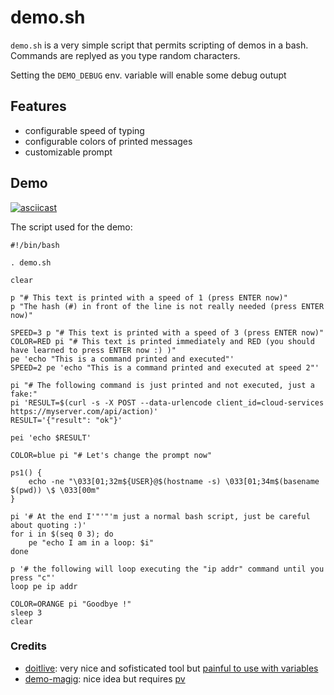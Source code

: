# demo.sh

`demo.sh` is a very simple script that permits scripting of demos in a bash.
Commands are replyed as you type random characters.

Setting the `DEMO_DEBUG` env. variable will enable some debug outupt

## Features

- configurable speed of typing
- configurable colors of printed messages
- customizable prompt

## Demo

[![asciicast](https://asciinema.org/a/UwAbsPHCwbgfGflieV2vJQk5l.svg)](https://asciinema.org/a/UwAbsPHCwbgfGflieV2vJQk5l)

The script used for the demo:

```
#!/bin/bash

. demo.sh

clear

p "# This text is printed with a speed of 1 (press ENTER now)"
p "The hash (#) in front of the line is not really needed (press ENTER now)"

SPEED=3 p "# This text is printed with a speed of 3 (press ENTER now)"
COLOR=RED pi "# This text is printed immediately and RED (you should have learned to press ENTER now :) )"
pe 'echo "This is a command printed and executed"'
SPEED=2 pe 'echo "This is a command printed and executed at speed 2"'

pi "# The following command is just printed and not executed, just a fake:"
pi 'RESULT=$(curl -s -X POST --data-urlencode client_id=cloud-services https://myserver.com/api/action)'
RESULT='{"result": "ok"}'

pei 'echo $RESULT'

COLOR=blue pi "# Let's change the prompt now"

ps1() {
    echo -ne "\033[01;32m${USER}@$(hostname -s) \033[01;34m$(basename $(pwd)) \$ \033[00m"
}

pi '# At the end I'"'"'m just a normal bash script, just be careful about quoting :)'
for i in $(seq 0 3); do
    pe "echo I am in a loop: $i"
done

p '# the following will loop executing the "ip addr" command until you press "c"'
loop pe ip addr

COLOR=ORANGE pi "Goodbye !"
sleep 3
clear
```

### Credits

- [doitlive](https://github.com/sloria/doitlive): very nice and sofisticated tool but [painful to use with variables](https://github.com/sloria/doitlive/issues/32)
- [demo-magig](https://github.com/paxtonhare/demo-magic): nice idea but requires [pv](http://www.ivarch.com/programs/pv.shtml)
